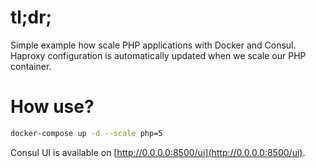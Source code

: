 # tl;dr;

Simple example how scale PHP applications with Docker and Consul. Haproxy configuration is automatically updated when we scale our PHP container.

# How use?

```bash
docker-compose up -d --scale php=5
```

Consul UI is available on [http://0.0.0.0:8500/ui](http://0.0.0.0:8500/ui).